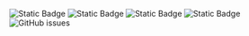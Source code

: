 ![Static Badge](https://img.shields.io/badge/blacklists-60-000000) ![Static Badge](https://img.shields.io/badge/blacklisted-3056553-cc0000) ![Static Badge](https://img.shields.io/badge/whitelisted-2242-00CC00) ![Static Badge](https://img.shields.io/badge/streaming_blacklist-28106-000000) ![GitHub issues](https://img.shields.io/github/issues/fabriziosalmi/blacklists)
